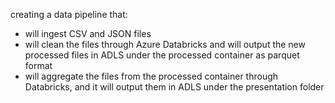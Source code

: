 creating a data pipeline that:
- will ingest CSV and JSON files
- will clean the files through Azure Databricks and will output the new processed files in ADLS under the processed container as parquet format
- will aggregate the files from the processed container through Databricks, and it will output them in ADLS under the presentation folder
